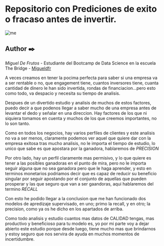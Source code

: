 # Repositorio con Prediciones de exito o fracaso antes de invertir.
![me](https://www.cinconoticias.com/wp-content/uploads/El-Lobo-de-Wall-Street.jpg)
## Author ✒️

*Miguel De Frutos* - Estudiante del Bootcamp de Data Science en la escuela The Bridge - [Migueldfr](github.com/Migueldfr)

A veces creamos en tener la pocima perfecta para saber si una empresa va a ser rentable o no, que engagement tiene, cuantos inversores tiene, cuanta cantidad de dinero le han sido invertida, rondas de financiacion...pero esto como todo, va despacio y necesita su tiempo de analisis.

Despues de un divertido estudio y analisis de muchos de estos factores, puedo decir a que podenos llegar a saber mucho de una empresa antes de levantar el dedo y señalar en una direccion. Hay factores de los que ni siquiera tomamos en cuenta y muchos de los que creemos importantes, no lo son tanto.

Como en todos los negocios, hay varios perfiles de clientes y este analisis no va a ser menos, claramente podemos ver aquel que quiere dar con la empresa exitosa tras mucho analisis, no le importa el tiempo de estudio, lo unico que sabe es que apostara por la ganadora, hablaremos de *PRECISION*

Por otro lado, hay un perfil claramente mas permisivo, y lo que quiere es tener a las posibles ganadoras en el punto de mira, pero no le importa seguir alguna que no sea ganadora pero que le haga aprender, y esto en terminos monetarios podriamos decir que es capaz de reducir su beneficio singular por seguir apostando por el conjunto de aquellas que pueden prosperar y las que seguro que van a ser gaandoras, aqui hablaremos del termino *RECALL*

Con esto he podido llegar a la conclusion que me han funcionado dos modelos de apredizaje supervisado, en uno; primo la recall, y en otro; la precision, como ya os he dicho en los apartados de arriba.

Como todo analisis y estudio cuantos mas datos de CALIDAD tengas, mas productivo y beneficioso para tu modelo es, yo por mi parte voy a dejar abierto este estudio porque desde luego, tiene mucho mas que brindarnos y estoy seguro que nos servira de ayuda en muchos momentos de incertidumbre.

